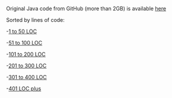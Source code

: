 Original Java code from GitHub (more than 2GB) is available [here](https://drive.google.com/open?id=1VzXWVUbhfYx0cFwh_bbX6KBitlc0HlbX)

Sorted by lines of code:

-[1 to 50 LOC](https://drive.google.com/open?id=1r_TKgrLUL3VNaBwTaU0c-T9sgYm63ZHm)

-[51 to 100 LOC](https://drive.google.com/open?id=19UulvM2g_rZy9xWorK0gs2e5IFpNQgr7)

-[101 to 200 LOC](https://drive.google.com/open?id=1tEes3m3MzzMxFIzkzAPjqVIgeBBXFqCO)

-[201 to 300 LOC](https://drive.google.com/open?id=1-lKaaBRgadrwJCI8RwIFuiCI0a9n2MGh)

-[301 to 400 LOC](https://drive.google.com/open?id=1jdpZv9Dh9Rk6rS7UJRbqADK7vpWZey00)

-[401 LOC plus](https://drive.google.com/open?id=1pEoNES1sEM4glC-kkPGgQyLd_RlPv3F0)
